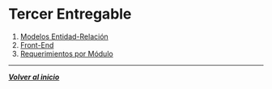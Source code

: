 # Tercer Entregable
1. [Modelos Entidad-Relación](UMLs/UMLs.md)
2. [Front-End](Front-End/Frontend.md)
3. [Requerimientos por Módulo](Requerimientos.md)
---
***[Volver al inicio](../../README.md)***